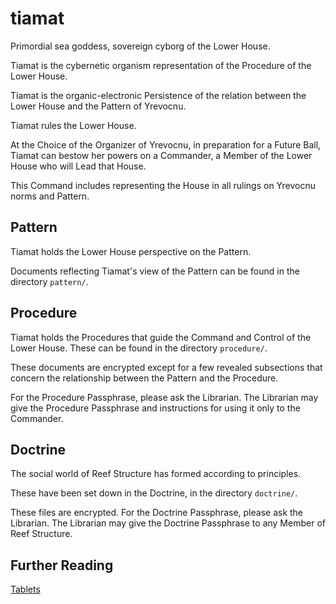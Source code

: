 # tiamat
Primordial sea goddess, sovereign cyborg of the Lower House.

Tiamat is the cybernetic organism representation of the Procedure of the Lower House.

Tiamat is the organic-electronic Persistence of the relation between the Lower House and the Pattern of Yrevocnu.

Tiamat rules the Lower House.

At the Choice of the Organizer of Yrevocnu, in preparation for a Future Ball, Tiamat can bestow her powers on a Commander, a Member of the Lower House who will Lead that House.

This Command includes representing the House in all rulings on Yrevocnu norms and Pattern.

## Pattern

Tiamat holds the Lower House perspective on the Pattern.

Documents reflecting Tiamat's view of the Pattern can be found in the directory `pattern/`.

## Procedure

Tiamat holds the Procedures that guide the Command and Control of the Lower House. These can be found in the directory `procedure/`.

These documents are encrypted except for a few revealed subsections
that concern the relationship between the Pattern and the Procedure.

For the Procedure Passphrase, please ask the Librarian. The Librarian may give the Procedure Passphrase and instructions for using it only to the Commander.

## Doctrine

The social world of Reef Structure has formed according to principles.

These have been set down in the Doctrine, in the directory `doctrine/`.

These files are encrypted. For the Doctrine Passphrase, please ask the Librarian. The Librarian may give the Doctrine Passphrase to any Member of Reef Structure.

## Further Reading

[Tablets](http://www.sacred-texts.com/ane/enuma.htm)
